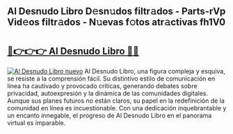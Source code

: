 ## Al Desnudo Libro D𝚎sn𝚞dos filtr𝚊dos - Parts-rVp Vid𝚎os filtr𝚊dos - N𝚞evas f𝚘tos atr𝚊ctivas fh1V0

# <h2><a href="http://mbccaml.tromn.icu/?c=Al+Desnudo+Libro">🔗👉👉👉 Al Desnudo Libro 🔗🔗</a></h2>

[![Al Desnudo Libro nuevo](https://i.imgur.com/pEAQMta.gif)](http://mbccaml.tromn.icu/?c=Al+Desnudo+Libro)
Al Desnudo Libro, una figura compleja y esquiva, se resiste a la comprensión fácil. Su distintivo estilo de comunicación en línea ha cautivado y provocado críticas, generando debates sobre privacidad, autoexpresión y la dinámica de las comunidades digitales. Aunque sus planes futuros no están claros, su papel en la redefinición de la comunidad en línea es incuestionable. Con una dedicación inquebrantable y un encanto innegable, el progreso de Al Desnudo Libro en el panorama virtual es imparable.
